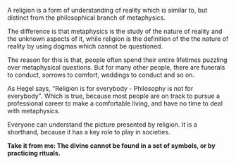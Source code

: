 A religion is a form of understanding of reality which is similar to, but distinct from the philosophical branch of metaphysics.

The difference is that metaphysics is the study of the nature of reality and the unknown aspects of it, while religion is the definition of the the nature of reality by using dogmas which cannot be questioned.

The reason for this is that, people often spend their entire lifetimes puzzling over metaphysical questions. But for many other people, there are funerals to conduct, sorrows to comfort, weddings to conduct and so on.

As Hegel says, "Religion is for everybody - Philosophy is not for everybody". Which is true, because most people are on track to pursue a professional career to make a comfortable living, and have no time to deal with metaphysics.

Everyone can understand the picture presented by religion. It is a shorthand, because it has a key role to play in societies.

**Take it from me: The divine cannot be found in a set of symbols, or by practicing rituals.**